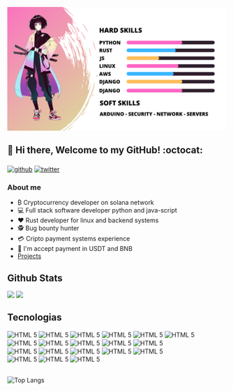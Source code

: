 ![alt text](./welcome/SKILLS.png)



## 👋 Hi there, Welcome to my GitHub! :octocat:

### 

[![github](https://img.shields.io/badge/-Github-000?style=for-the-badge&logo=Github&logoColor=white&link=https://github.com/th3maid)](https://github.com/th3maid)
[![twitter](https://img.shields.io/badge/Twitter-1DA1F2?style=for-the-badge&logo=twitter&logoColor=white)](https://twitter.com/CosmicWolf42) 

### About me
- ₿  Cryptocurrency developer on solana network
- 💻 Full stack software developer python and java-script
- ❤️ Rust developer for linux and backend systems 
- 🕵️ Bug bounty hunter 
- 💳 Cripto payment systems experience
- 💸 I'm accept payment in USDT and BNB
- [Projects](https://github.com/th3maid/projects)

## Github Stats

<span>
   <img height="150vw" src="https://github-readme-stats.vercel.app/api?username=th3maid&count_private=true&show_icons=true&theme=dracula&&include_all_commits=true&hide=contribs&hide_border=false"/>
   <img height="150vw" src="https://github-readme-stats-eight-theta.vercel.app/api/top-langs/?username=th3maid&hide=html,python&layout=compact&langs_count=8&theme=dracula"/>
</span>

## Tecnologias

<div>
<img align="center" alt="HTML 5" src="https://img.shields.io/badge/HTML5-E34F26?style=for-the-badge&logo=html5&logoColor=white" />
<img align="center" alt="HTML 5" src="https://img.shields.io/badge/CSS3-1572B6?style=for-the-badge&logo=css3&logoColor=white" />
<img align="center" alt="HTML 5" src="https://img.shields.io/badge/JavaScript-F7DF1E?style=for-the-badge&logo=javascript&logoColor=black" />
<img align="center" alt="HTML 5" src="https://img.shields.io/badge/React-20232A?style=for-the-badge&logo=react&logoColor=61DAFB" />
<img align="center" alt="HTML 5" src="https://img.shields.io/badge/React_Router-CA4245?style=for-the-badge&logo=react-router&logoColor=white" />
 <img align="center" alt="HTML 5" src="https://img.shields.io/badge/Redux-593D88?style=for-the-badge&logo=redux&logoColor=white" /><br />
<img align="center" alt="HTML 5" src="https://img.shields.io/badge/Bootstrap-563D7C?style=for-the-badge&logo=bootstrap&logoColor=white" />
<img align="center" alt="HTML 5" src="https://img.shields.io/badge/Heroku-430098?style=for-the-badge&logo=heroku&logoColor=white" />
<img align="center" alt="HTML 5" src="https://img.shields.io/badge/Tailwind_CSS-38B2AC?style=for-the-badge&logo=tailwind-css&logoColor=white" />
<img align="center" alt="HTML 5" src="https://img.shields.io/badge/Node.js-43853D?style=for-the-badge&logo=node.js&logoColor=white" />
<img align="center" alt="HTML 5" src="https://img.shields.io/badge/MySQL-00000F?style=for-the-badge&logo=mysql&logoColor=white" /><br />
<img align="center" alt="HTML 5" src="https://img.shields.io/badge/sequelize-323330?style=for-the-badge&logo=sequelize&logoColor=blue" />
<img align="center" alt="HTML 5" src="https://img.shields.io/badge/testing%20library-323330?style=for-the-badge&logo=testing-library&logoColor=red" />
<img align="center" alt="HTML 5" src="https://img.shields.io/badge/Jest-323330?style=for-the-badge&logo=Jest&logoColor=white" />
<img align="center" alt="HTML 5" src="https://img.shields.io/badge/mocha.js-323330?style=for-the-badge&logo=mocha&logoColor=Brown" />
<img align="center" alt="HTML 5" src="https://img.shields.io/badge/chai.js-323330?style=for-the-badge&logo=chai&logoColor=red" /><br />
<img align="center" alt="HTML 5" src="https://img.shields.io/badge/sinon.js-323330?style=for-the-badge&logo=sinon" />
<img align="center" alt="HTML 5" src="https://img.shields.io/badge/eslint-3A33D1?style=for-the-badge&logo=eslint&logoColor=white" />
<img align="center" alt="HTML 5" src="https://img.shields.io/badge/Trello-0052CC?style=for-the-badge&logo=trello&logoColor=white" />
</div><br />

![Top Langs](https://github-readme-stats.vercel.app/api/top-langs/?username=aryherton&theme=tokyonight)
